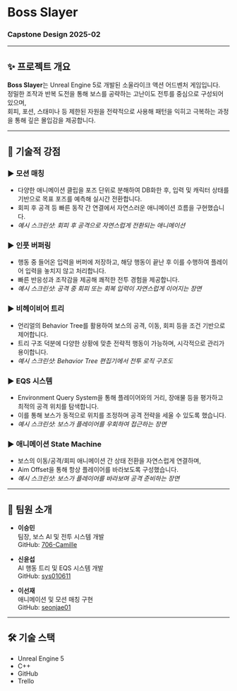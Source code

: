 # Boss Slayer  
### Capstone Design 2025-02

---

## ✨ 프로젝트 개요

**Boss Slayer**는 Unreal Engine 5로 개발된 소울라이크 액션 어드벤처 게임입니다.  
정밀한 조작과 반복 도전을 통해 보스를 공략하는 고난이도 전투를 중심으로 구성되어 있으며,  
회피, 포션, 스태미나 등 제한된 자원을 전략적으로 사용해 패턴을 익히고 극복하는 과정을 통해 깊은 몰입감을 제공합니다.

---

## 🚀 기술적 강점

### ▶️ 모션 매칭
- 다양한 애니메이션 클립을 포즈 단위로 분해하여 DB화한 후, 입력 및 캐릭터 상태를 기반으로 목표 포즈를 예측해 실시간 전환합니다.
- 회피 후 공격 등 빠른 동작 간 연결에서 자연스러운 애니메이션 흐름을 구현했습니다.
- *예시 스크린샷: 회피 후 공격으로 자연스럽게 전환되는 애니메이션*

### ▶️ 인풋 버퍼링
- 행동 중 들어온 입력을 버퍼에 저장하고, 해당 행동이 끝난 후 이를 수행하여 플레이어 입력을 놓치지 않고 처리합니다.
- 빠른 반응성과 조작감을 제공해 쾌적한 전투 경험을 제공합니다.
- *예시 스크린샷: 공격 중 회피 또는 회복 입력이 자연스럽게 이어지는 장면*

### ▶️ 비헤이비어 트리
- 언리얼의 Behavior Tree를 활용하여 보스의 공격, 이동, 회피 등을 조건 기반으로 제어합니다.
- 트리 구조 덕분에 다양한 상황에 맞춘 전략적 행동이 가능하며, 시각적으로 관리가 용이합니다.
- *예시 스크린샷: Behavior Tree 편집기에서 전투 로직 구조도*

### ▶️ EQS 시스템
- Environment Query System을 통해 플레이어와의 거리, 장애물 등을 평가하고 최적의 공격 위치를 탐색합니다.
- 이를 통해 보스가 동적으로 위치를 조정하며 공격 전략을 세울 수 있도록 했습니다.
- *예시 스크린샷: 보스가 플레이어를 우회하여 접근하는 장면*

### ▶️ 애니메이션 State Machine
- 보스의 이동/공격/회피 애니메이션 간 상태 전환을 자연스럽게 연결하며,
- Aim Offset을 통해 항상 플레이어를 바라보도록 구성했습니다.
- *예시 스크린샷: 보스가 플레이어를 바라보며 공격 준비하는 장면*

---

## 👥 팀원 소개

- **이승민**  
  팀장, 보스 AI 및 전투 시스템 개발  
  GitHub: [706-Camille](https://github.com/706-Camille)

- **신윤섭**  
  AI 행동 트리 및 EQS 시스템 개발  
  GitHub: [sys010611](https://github.com/sys010611)

- **이선재**  
  애니메이션 및 모션 매칭 구현  
  GitHub: [seonjae01](https://github.com/seonjae01)

---

## 🛠️ 기술 스택

- Unreal Engine 5  
- C++  
- GitHub  
- Trello

